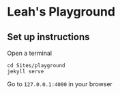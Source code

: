 # Leah's Playground

## Set up instructions

Open a terminal
```
cd Sites/playground
jekyll serve
```

Go to `127.0.0.1:4000` in your browser
